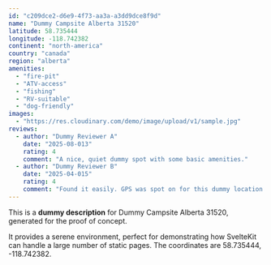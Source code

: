 ```yaml
---
id: "c209dce2-d6e9-4f73-aa3a-a3dd9dce8f9d"
name: "Dummy Campsite Alberta 31520"
latitude: 58.735444
longitude: -118.742382
continent: "north-america"
country: "canada"
region: "alberta"
amenities:
  - "fire-pit"
  - "ATV-access"
  - "fishing"
  - "RV-suitable"
  - "dog-friendly"
images:
  - "https://res.cloudinary.com/demo/image/upload/v1/sample.jpg"
reviews:
  - author: "Dummy Reviewer A"
    date: "2025-08-013"
    rating: 4
    comment: "A nice, quiet dummy spot with some basic amenities."
  - author: "Dummy Reviewer B"
    date: "2025-04-015"
    rating: 4
    comment: "Found it easily. GPS was spot on for this dummy location."
---
```


This is a **dummy description** for Dummy Campsite Alberta 31520, generated for the proof of concept.

It provides a serene environment, perfect for demonstrating how SvelteKit can handle a large number of static pages. The coordinates are 58.735444, -118.742382.
